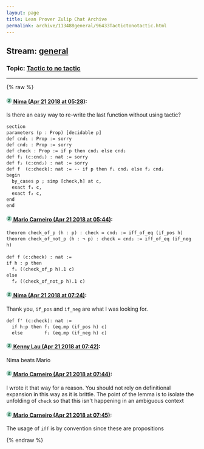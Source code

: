 ```yaml
---
layout: page
title: Lean Prover Zulip Chat Archive 
permalink: archive/113488general/96433Tactictonotactic.html
---
```


## Stream: [general](index.html)
### Topic: [Tactic to no tactic](96433Tactictonotactic.html)

---


{% raw %}
#### [![Click to go to Zulip](../../assets/img/zulip2.png) Nima (Apr 21 2018 at 05:28)](https://leanprover.zulipchat.com/#narrow/stream/113488-general/topic/Tactic%20to%20no%20tactic/near/125479107):
Is there an easy way to re-write the last function without using tactic?
```lean
section 
parameters (p : Prop) [decidable p]
def cnd₁ : Prop := sorry
def cnd₂ : Prop := sorry
def check : Prop := if p then cnd₁ else cnd₂
def f₁ (c:cnd₁) : nat := sorry
def f₂ (c:cnd₂) : nat := sorry
def f  (c:check): nat := -- if p then f₁ cnd₁ else f₂ cnd₂ 
begin
  by_cases p ; simp [check,h] at c,
  exact f₁ c,
  exact f₂ c,
end
end
```

#### [![Click to go to Zulip](../../assets/img/zulip2.png) Mario Carneiro (Apr 21 2018 at 05:44)](https://leanprover.zulipchat.com/#narrow/stream/113488-general/topic/Tactic%20to%20no%20tactic/near/125479500):
```
theorem check_of_p (h : p) : check ↔ cnd₁ := iff_of_eq (if_pos h)
theorem check_of_not_p (h : ¬ p) : check ↔ cnd₂ := iff_of_eq (if_neg h)

def f (c:check) : nat :=
if h : p then
  f₁ ((check_of_p h).1 c)
else
  f₂ ((check_of_not_p h).1 c)
```

#### [![Click to go to Zulip](../../assets/img/zulip2.png) Nima (Apr 21 2018 at 07:24)](https://leanprover.zulipchat.com/#narrow/stream/113488-general/topic/Tactic%20to%20no%20tactic/near/125481942):
Thank you, `if_pos` and `if_neg` are what I was looking for.
```lean
def f' (c:check): nat :=
  if h:p then f₁ (eq.mp (if_pos h) c) 
  else        f₁ (eq.mp (if_neg h) c) 
```

#### [![Click to go to Zulip](../../assets/img/zulip2.png) Kenny Lau (Apr 21 2018 at 07:42)](https://leanprover.zulipchat.com/#narrow/stream/113488-general/topic/Tactic%20to%20no%20tactic/near/125482384):
Nima beats Mario

#### [![Click to go to Zulip](../../assets/img/zulip2.png) Mario Carneiro (Apr 21 2018 at 07:44)](https://leanprover.zulipchat.com/#narrow/stream/113488-general/topic/Tactic%20to%20no%20tactic/near/125482438):
I wrote it that way for a reason. You should not rely on definitional expansion in this way as it is brittle. The point of the lemma is to isolate the unfolding of `check` so that this isn't happening in an ambiguous context

#### [![Click to go to Zulip](../../assets/img/zulip2.png) Mario Carneiro (Apr 21 2018 at 07:45)](https://leanprover.zulipchat.com/#narrow/stream/113488-general/topic/Tactic%20to%20no%20tactic/near/125482447):
The usage of `iff` is by convention since these are propositions


{% endraw %}
